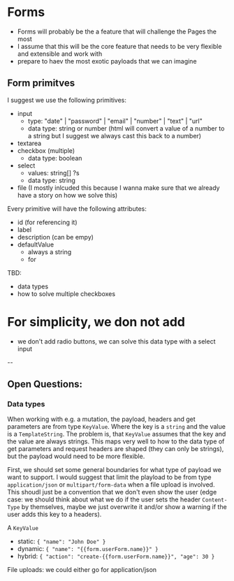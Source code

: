 # Forms

- Forms will probably be the a feature that will challenge the Pages the most
- I assume that this will be the core feature that needs to be very flexible and extensible and work with
- prepare to haev the most exotic payloads that we can imagine

## Form primitves

I suggest we use the following primitives:

- input
  - type: "date" | "password" | "email" | "number" | "text" | "url"
  - data type: string or number (html will convert a value of a number to a string but I suggest we always cast this back to a number)
- textarea
- checkbox (multiple)
  - data type: boolean
- select
  - values: string[] ?s
  - data type: string
- file (I mostly inlcuded this because I wanna make sure that we already have a story on how we solve this)

Every primitive will have the following attributes:

- id (for referencing it)
- label
- description (can be empy)
- defaultValue
  - always a string
  - for

TBD:

- data types
- how to solve multiple checkboxes

# For simplicity, we don not add

- we don't add radio buttons, we can solve this data type with a select input

--

## Open Questions:

### Data types

When working with e.g. a mutation, the payload, headers and get parameters are from type `KeyValue`. Where the key is a `string` and the value is a `TemplateString`. The problem is, that `KeyValue` assumes that the key and the value are always strings. This maps very well to how to the data type of get parameters and request headers are shaped (they can only be strings), but the payload would need to be more flexible.

First, we should set some general boundaries for what type of payload we want to support. I would suggest that limit the playload to be from type `application/json` or `multipart/form-data` when a file upload is involved. This shoudl just be a convention that we don't even show the user (edge case: we should think about what we do if the user sets the header `Content-Type` by themselves, maybe we just overwrite it and/or show a warning if the user adds this key to a headers).

A `KeyValue`

- static: `{ "name": "John Doe" }`
- dynamic: `{ "name": "{{form.userForm.name}}" }`
- hybrid: `{ "action": "create-{{form.userForm.name}}", "age": 30 }`

File uploads: we could either go for application/json
